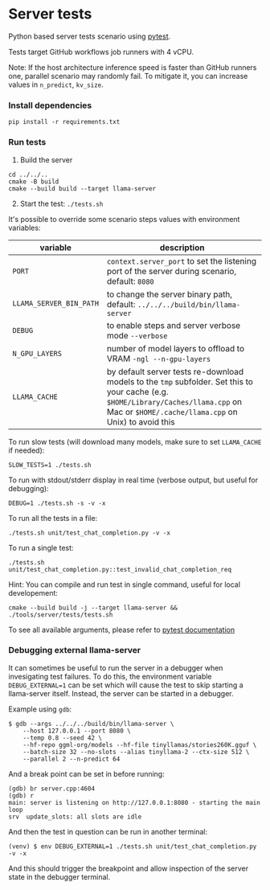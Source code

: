 # Server tests

Python based server tests scenario using [pytest](https://docs.pytest.org/en/stable/).

Tests target GitHub workflows job runners with 4 vCPU.

Note: If the host architecture inference speed is faster than GitHub runners one, parallel scenario may randomly fail.
To mitigate it, you can increase values in `n_predict`, `kv_size`.

### Install dependencies

`pip install -r requirements.txt`

### Run tests

1. Build the server

```shell
cd ../../..
cmake -B build
cmake --build build --target llama-server
```

2. Start the test: `./tests.sh`

It's possible to override some scenario steps values with environment variables:

| variable                 | description                                                                                    |
|--------------------------|------------------------------------------------------------------------------------------------|
| `PORT`                   | `context.server_port` to set the listening port of the server during scenario, default: `8080` |
| `LLAMA_SERVER_BIN_PATH`  | to change the server binary path, default: `../../../build/bin/llama-server`                         |
| `DEBUG`                  | to enable steps and server verbose mode `--verbose`                                       |
| `N_GPU_LAYERS`           | number of model layers to offload to VRAM `-ngl --n-gpu-layers`                                |
| `LLAMA_CACHE`            | by default server tests re-download models to the `tmp` subfolder. Set this to your cache (e.g. `$HOME/Library/Caches/llama.cpp` on Mac or `$HOME/.cache/llama.cpp` on Unix) to avoid this |

To run slow tests (will download many models, make sure to set `LLAMA_CACHE` if needed):

```shell
SLOW_TESTS=1 ./tests.sh
```

To run with stdout/stderr display in real time (verbose output, but useful for debugging):

```shell
DEBUG=1 ./tests.sh -s -v -x
```

To run all the tests in a file:

```shell
./tests.sh unit/test_chat_completion.py -v -x
```

To run a single test:

```shell
./tests.sh unit/test_chat_completion.py::test_invalid_chat_completion_req
```

Hint: You can compile and run test in single command, useful for local developement:

```shell
cmake --build build -j --target llama-server && ./tools/server/tests/tests.sh
```

To see all available arguments, please refer to [pytest documentation](https://docs.pytest.org/en/stable/how-to/usage.html)

### Debugging external llama-server
It can sometimes be useful to run the server in a debugger when invesigating test
failures. To do this, the environment variable `DEBUG_EXTERNAL=1` can be set
which will cause the test to skip starting a llama-server itself. Instead, the
server can be started in a debugger.

Example using `gdb`:
```console
$ gdb --args ../../../build/bin/llama-server \
    --host 127.0.0.1 --port 8080 \
    --temp 0.8 --seed 42 \
    --hf-repo ggml-org/models --hf-file tinyllamas/stories260K.gguf \
    --batch-size 32 --no-slots --alias tinyllama-2 --ctx-size 512 \
    --parallel 2 --n-predict 64
```
And a break point can be set in before running:
```console
(gdb) br server.cpp:4604
(gdb) r
main: server is listening on http://127.0.0.1:8080 - starting the main loop
srv  update_slots: all slots are idle
```

And then the test in question can be run in another terminal:
```console
(venv) $ env DEBUG_EXTERNAL=1 ./tests.sh unit/test_chat_completion.py -v -x
```
And this should trigger the breakpoint and allow inspection of the server state
in the debugger terminal.
